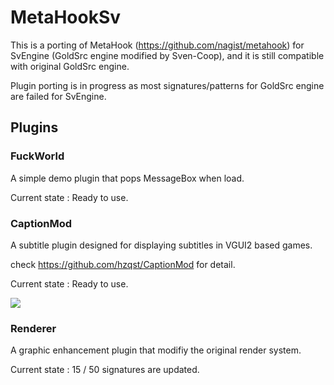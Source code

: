 # MetaHookSv
This is a porting of MetaHook (https://github.com/nagist/metahook) for SvEngine (GoldSrc engine modified by Sven-Coop), and it is still compatible with original GoldSrc engine.

Plugin porting is in progress as most signatures/patterns for GoldSrc engine are failed for SvEngine.

## Plugins

### FuckWorld

A simple demo plugin that pops MessageBox when load.

Current state : Ready to use.

### CaptionMod

A subtitle plugin designed for displaying subtitles in VGUI2 based games.

check https://github.com/hzqst/CaptionMod for detail.

Current state : Ready to use.

![](/hzqst/MetaHookSv/raw/main/img/1.png)

### Renderer

A graphic enhancement plugin that modifiy the original render system.

Current state : 15 / 50 signatures are updated.
